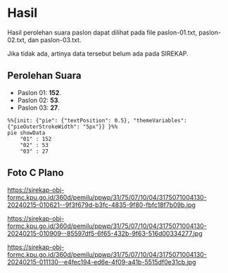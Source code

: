 # Hasil

Hasil perolehan suara paslon dapat dilihat pada file paslon-01.txt, paslon-02.txt, dan paslon-03.txt.

Jika tidak ada, artinya data tersebut belum ada pada SIREKAP.

## Perolehan Suara

 * Paslon 01: **152**.
 * Paslon 02: **53**.
 * Paslon 03: **27**.

```mermaid
%%{init: {"pie": {"textPosition": 0.5}, "themeVariables": {"pieOuterStrokeWidth": "5px"}} }%%
pie showData
    "01" : 152
    "02" : 53
    "03" : 27
```
## Foto C Plano

https://sirekap-obj-formc.kpu.go.id/360d/pemilu/ppwp/31/75/07/10/04/3175071004130-20240215-010621--9f3f679d-b3fc-4835-9f80-fbfc18f7b09b.jpg

https://sirekap-obj-formc.kpu.go.id/360d/pemilu/ppwp/31/75/07/10/04/3175071004130-20240215-010909--85597df5-6f65-432b-9f63-516d00334277.jpg

https://sirekap-obj-formc.kpu.go.id/360d/pemilu/ppwp/31/75/07/10/04/3175071004130-20240215-011130--e4fec194-ed6e-4f09-a41b-5515df0e31cb.jpg
